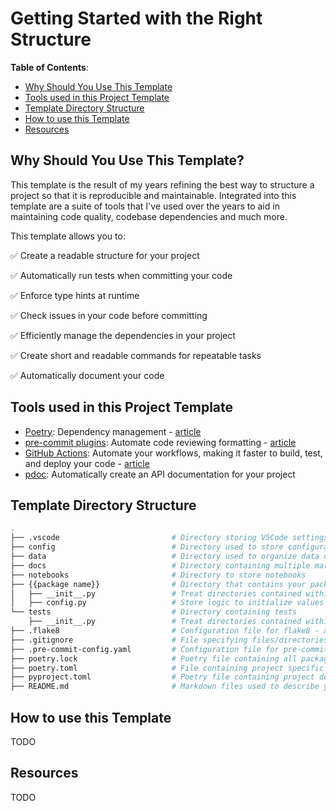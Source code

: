 # Getting Started with the Right Structure

**Table of Contents**:

- [Why Should You Use This Template](#why-should-you-use-this-template)
- [Tools used in this Project Template](#tools-used-in-this-project-template)
- [Template Directory Structure](#template-directory-structure)
- [How to use this Template](#how-to-use-this-template)
- [Resources](#resources)

## Why Should You Use This Template?

This template is the result of my years refining the best way to structure a project so that it is reproducible and maintainable. Integrated into this template are a suite of tools that I've used over the years to aid in maintaining code quality, codebase dependencies and much more.

This template allows you to:

✅ Create a readable structure for your project

✅ Automatically run tests when committing your code

✅ Enforce type hints at runtime

✅ Check issues in your code before committing

✅ Efficiently manage the dependencies in your project

✅ Create short and readable commands for repeatable tasks

✅ Automatically document your code

## Tools used in this Project Template

- [Poetry](https://python-poetry.org/): Dependency management - [article](https://towardsdatascience.com/how-to-effortlessly-publish-your-python-package-to-pypi-using-poetry-44b305362f9f)
- [pre-commit plugins](https://pre-commit.com/): Automate code reviewing formatting  - [article](https://towardsdatascience.com/4-pre-commit-plugins-to-automate-code-reviewing-and-formatting-in-python-c80c6d2e9f5?sk=2388804fb174d667ee5b680be22b8b1f)
- [GitHub Actions](https://docs.github.com/en/actions): Automate your workflows, making it faster to build, test, and deploy your code - [article](https://pub.towardsai.net/github-actions-in-mlops-automatically-check-and-deploy-your-ml-model-9a281d7f3c84?sk=d258c20a7ff7a1db44327c27d3f36efb)
- [pdoc](https://github.com/pdoc3/pdoc): Automatically create an API documentation for your project

## Template Directory Structure

```bash
.
├── .vscode                         # Directory storing VSCode settings specific to the project                          
├── config                          # Directory used to store configuration files
├── data                            # Directory used to organize data used for inputs, outputs and temporary data
├── docs                            # Directory containing multiple markdown files and/or other resource documentation for your project
├── notebooks                       # Directory to store notebooks
├── {{package name}}                # Directory that contains your package source code for one or more modules
│   ├── __init__.py                 # Treat directories contained within {{package_name}} as modules
│   ├── config.py                   # Store logic to initialize values found in the config directory
└── tests                           # Directory containing tests
    ├── __init__.py                 # Treat directories contained within tests as modules 
├── .flake8                         # Configuration file for flake8 - a Python formatter tool
├── .gitignore                      # File specifying files/directories to ignore as not to commit to Git
├── .pre-commit-config.yaml         # Configuration file for pre-commit hooks
├── poetry.lock                     # Poetry file containing all packages and their exact versions that it downloaded based on dependencies found in poetry.toml
├── poetry.toml                     # File containing project specific configurations that override global configurations for Poetry
├── pyproject.toml                  # Poetry file containing project dependencies
├── README.md                       # Markdown files used to describe your project
```

## How to use this Template

TODO

## Resources

TODO
